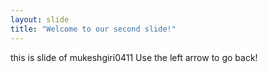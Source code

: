 ```yaml
---
layout: slide
title: "Welcome to our second slide!"
---
```

this is slide of mukeshgiri0411
Use the left arrow to go back!
